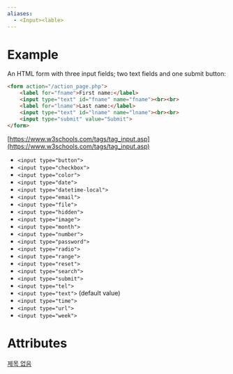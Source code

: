 ```yaml
---
aliases:
  - <Input><lable>
---
```

# Example

An HTML form with three input fields; two text fields and one submit button:

```html
<form action="/action_page.php">
	<label for="fname">First name:</label>
	<input type="text" id="fname" name="fname"><br><br>
	<label for="lname">Last name:</label>
	<input type="text" id="lname" name="lname"><br><br>
	<input type="submit" value="Submit">
</form>
```

[https://www.w3schools.com/tags/tag_input.asp](https://www.w3schools.com/tags/tag_input.asp)

- `<input type="button">`
- `<input type="checkbox">`
- `<input type="color">`
- `<input type="date">`
- `<input type="datetime-local">`
- `<input type="email">`
- `<input type="file">`
- `<input type="hidden">`
- `<input type="image">`
- `<input type="month">`
- `<input type="number">`
- `<input type="password">`
- `<input type="radio">`
- `<input type="range">`
- `<input type="reset">`
- `<input type="search">`
- `<input type="submit">`
- `<input type="tel">`
- `<input type="text">` (default value)
- `<input type="time">`
- `<input type="url">`
- `<input type="week">`

# Attributes

[제목 없음](https://www.notion.so/cf3a10eabb6744c591573b9b30753e4b?pvs=21)